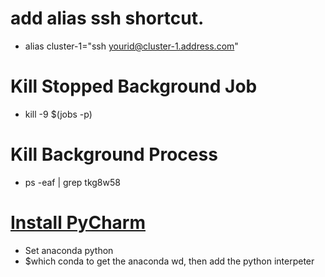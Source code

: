 # add alias ssh shortcut.
  - alias cluster-1="ssh yourid@cluster-1.address.com"

# Kill Stopped Background Job
  - kill -9 $(jobs -p)

# Kill Background Process
  - ps -eaf | grep tkg8w58

# [Install PyCharm](https://medium.com/@GalarnykMichael/setting-up-pycharm-with-anaconda-plus-installing-packages-windows-mac-db2b158bd8c)
  - Set anaconda python
  - $which conda to get the anaconda wd, then add the python interpeter

